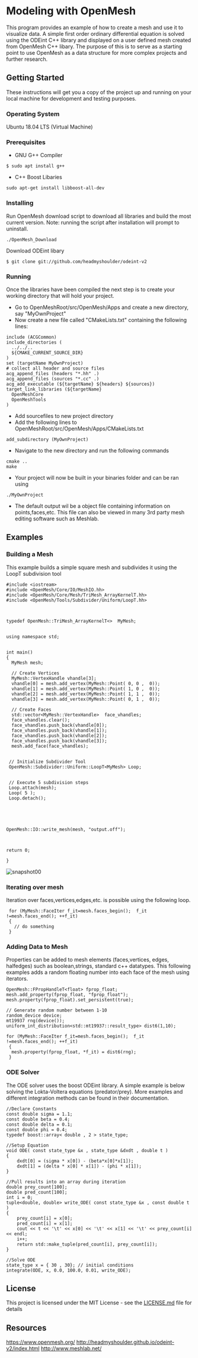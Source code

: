 # Modeling with OpenMesh

This program provides an example of how to create a mesh and use it to visualize data. A simple first order ordinary differential equation is solved using the ODEint C++ library and displayed on a user defined mesh created from OpenMesh C++ libary. The purpose of this is to serve as a starting point to use OpenMesh as a data structure for more complex projects and further research.   

## Getting Started

These instructions will get you a copy of the project up and running on your local machine for development and testing purposes. 

### Operating System

Ubuntu 18.04 LTS (Virtual Machine)

### Prerequisites

- GNU G++ Compiler
```
$ sudo apt install g++
```
- C++ Boost Libaries
```
sudo apt-get install libboost-all-dev
```
### Installing

Run OpenMesh download script to download all libraries and build the most current version. Note: running the script after installation will prompt to uninstall.

```
./OpenMesh_Download
```
Download ODEint libary

```
$ git clone git://github.com/headmyshoulder/odeint-v2
```

### Running
Once the libraries have been compiled the next step is to create your working directory that will hold your project. 

- Go to OpenMeshRoot/src/OpenMesh/Apps and create a new directory, say "MyOwnProject"
- Now create a new file called "CMakeLists.txt" containing the following lines:
```
include (ACGCommon)
include_directories (
  ../../..
  ${CMAKE_CURRENT_SOURCE_DIR}
)
set (targetName MyOwnProject)
# collect all header and source files
acg_append_files (headers "*.hh" .)
acg_append_files (sources "*.cc" .)
acg_add_executable (${targetName} ${headers} ${sources})
target_link_libraries (${targetName}
  OpenMeshCore
  OpenMeshTools
)

```
- Add sourcefiles to new project directory
- Add the following lines to OpenMeshRoot/src/OpenMesh/Apps/CMakeLists.txt

```
add_subdirectory (MyOwnProject) 
```

- Navigate to the new directory and run the following commands

```
cmake ..
make
```

- Your project will now be built in your binaries folder and can be ran using

```
./MyOwnProject
```

- The default output wil be a object file containing information on points,faces,etc. This file can also be viewed in many 3rd party mesh editing software such as Meshlab.

## Examples

### Building a Mesh

This example builds a simple square mesh and subdivides it using the LoopT subdivision tool

```
#include <iostream>
#include <OpenMesh/Core/IO/MeshIO.hh>
#include <OpenMesh/Core/Mesh/TriMesh_ArrayKernelT.hh>
#include <OpenMesh/Tools/Subdivider/Uniform/LoopT.hh>



typedef OpenMesh::TriMesh_ArrayKernelT<>  MyMesh;


using namespace std;
 

int main()
{
  MyMesh mesh;

  // Create Vertices
  MyMesh::VertexHandle vhandle[3];
  vhandle[0] = mesh.add_vertex(MyMesh::Point( 0, 0 ,  0));
  vhandle[1] = mesh.add_vertex(MyMesh::Point( 1, 0 ,  0));
  vhandle[2] = mesh.add_vertex(MyMesh::Point( 1, 1 ,  0));
  vhandle[3] = mesh.add_vertex(MyMesh::Point( 0, 1 ,  0));
 
  // Create Faces
  std::vector<MyMesh::VertexHandle>  face_vhandles;
  face_vhandles.clear();
  face_vhandles.push_back(vhandle[0]);
  face_vhandles.push_back(vhandle[1]);
  face_vhandles.push_back(vhandle[2]);
  face_vhandles.push_back(vhandle[3]);
  mesh.add_face(face_vhandles);


 // Initialize Subdivider Tool
 OpenMesh::Subdivider::Uniform::LoopT<MyMesh> Loop;


 // Execute 5 subdivision steps
 Loop.attach(mesh);
 Loop( 5 );
 Loop.detach();


		


OpenMesh::IO::write_mesh(mesh, "output.off");



return 0;

}
```
![snapshot00](https://user-images.githubusercontent.com/47840209/55462561-ecac6380-55ab-11e9-86d4-930d30bb18ae.png)



### Iterating over mesh
Iteration over faces,vertices,edges,etc. is possible using the following loop.
```
 for (MyMesh::FaceIter f_it=mesh.faces_begin();  f_it !=mesh.faces_end(); ++f_it)
 {
   // do something
 }
```

### Adding Data to Mesh
Properties can be added to mesh elements (faces,vertices, edges, halfedges) such as boolean,strings, standard c++ datatypes. This following examples adds a random floating number into each face of the mesh using iterators.
```
OpenMesh::FPropHandleT<float> fprop_float;
mesh.add_property(fprop_float, "fprop_float");
mesh.property(fprop_float).set_persistent(true);

// Generate random number between 1-10
random_device device;
mt19937 rng(device());
uniform_int_distribution<std::mt19937::result_type> dist6(1,10);

for (MyMesh::FaceIter f_it=mesh.faces_begin();  f_it !=mesh.faces_end(); ++f_it)
 {
  mesh.property(fprop_float, *f_it) = dist6(rng);
 }
```

### ODE Solver

The ODE solver uses the boost ODEint library. A simple example is below solving the Lokta-Voltera equations (predator/prey). More examples and different integration methods can be found in their documentation.
```
//Declare Constants
const double sigma = 1.1;
const double beta = 0.4;
const double delta = 0.1;
const double phi = 0.4;
typedef boost::array< double , 2 > state_type;

//Setup Equation
void ODE( const state_type &x , state_type &dxdt , double t )
{
    dxdt[0] = (sigma * x[0]) - (beta*x[0]*x[1]);
    dxdt[1] = (delta * x[0] * x[1]) - (phi * x[1]);
}

//Pull results into an array during iteration
double prey_count[100];
double pred_count[100];
int i = 0;
tuple<double, double> write_ODE( const state_type &x , const double t )
{ 
    prey_count[i] = x[0];
    pred_count[i] = x[1];
    cout << t << '\t' << x[0] << '\t' << x[1] << '\t' << prey_count[i] << endl;
    i++;
    return std::make_tuple(pred_count[i], prey_count[i]);
}

//Solve ODE
state_type x = { 30 , 30}; // initial conditions
integrate(ODE, x, 0.0, 100.0, 0.01, write_ODE);
```
## License

This project is licensed under the MIT License - see the [LICENSE.md](LICENSE.md) file for details

## Resources

https://www.openmesh.org/
http://headmyshoulder.github.io/odeint-v2/index.html
http://www.meshlab.net/
